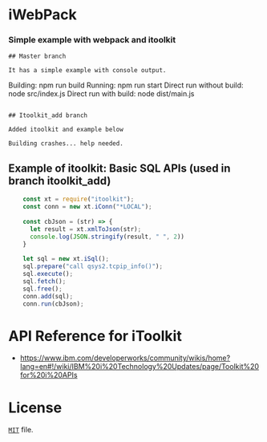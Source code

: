 #  iWebPack

### Simple example with webpack and itoolkit

```
## Master branch 

It has a simple example with console output.

```
Building: npm run build
Running: npm run start
Direct run without build: node src/index.js
Direct run with build: node dist/main.js
```

## Itoolkit_add branch

Added itoolkit and example below

Building crashes... help needed.
```

## Example of itoolkit: Basic SQL APIs (used in branch itoolkit_add)
```js
    const xt = require("itoolkit");
    const conn = new xt.iConn("*LOCAL");
 
    const cbJson = (str) => {
      let result = xt.xmlToJson(str);
      console.log(JSON.stringify(result, " ", 2))
    }
 
    let sql = new xt.iSql();  
    sql.prepare("call qsys2.tcpip_info()");
    sql.execute();
    sql.fetch();
    sql.free();
    conn.add(sql);
    conn.run(cbJson);
```

# API Reference for iToolkit
* https://www.ibm.com/developerworks/community/wikis/home?lang=en#!/wiki/IBM%20i%20Technology%20Updates/page/Toolkit%20for%20i%20APIs

# License
[`MIT`](https://github.com/raksoq/iwebpack/LICENSE) file.
